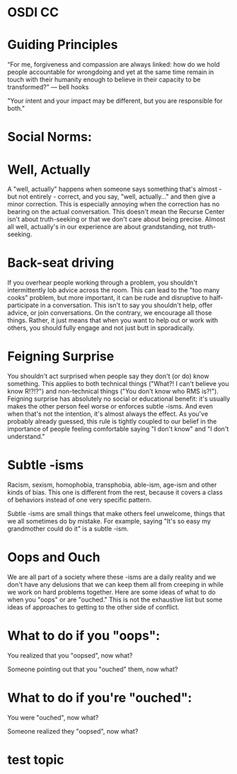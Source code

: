 # OSDI CC

# Guiding Principles
“For me, forgiveness and compassion are always linked: how do we hold people accountable for wrongdoing and yet at the same time remain in touch with their humanity enough to believe in their capacity to be transformed?”
― bell hooks 

"Your intent and your impact may be different, but you are responsible for both."

# Social Norms:
# Well, Actually
A "well, actually" happens when someone says something that's almost - but not entirely - correct, and you say, "well, actually…" and then give a minor correction. This is especially annoying when the correction has no bearing on the actual conversation. This doesn't mean the Recurse Center isn't about truth-seeking or that we don't care about being precise. Almost all well, actually's in our experience are about grandstanding, not truth-seeking.

# Back-seat driving
If you overhear people working through a problem, you shouldn't intermittently lob advice across the room. This can lead to the "too many cooks" problem, but more important, it can be rude and disruptive to half-participate in a conversation. This isn't to say you shouldn't help, offer advice, or join conversations. On the contrary, we encourage all those things. Rather, it just means that when you want to help out or work with others, you should fully engage and not just butt in sporadically.

# Feigning Surprise
You shouldn't act surprised when people say they don't (or do) know something. This applies to both technical things ("What?! I can't believe you know R!?!?") and non-technical things ("You don't know who RMS is?!"). Feigning surprise has absolutely no social or educational benefit: it's usually makes the other person feel worse or enforces subtle -isms. And even when that's not the intention, it's almost always the effect. As you've probably already guessed, this rule is tightly coupled to our belief in the importance of people feeling comfortable saying "I don't know" and "I don't understand."

# Subtle -isms
Racism, sexism, homophobia, transphobia, able-ism, age-ism and other kinds of bias. This one is different from the rest, because it covers a class of behaviors instead of one very specific pattern.

Subtle -isms are small things that make others feel unwelcome, things that we all sometimes do by mistake. For example, saying "It's so easy my grandmother could do it" is a subtle -ism.

# Oops and Ouch
We are all part of a society where these -isms are a daily reality and we don't have any delusions that we can keep them all from creeping in while we work on hard problems together. Here are some ideas of what to do when you "oops" or are "ouched." This is not the exhaustive list but some ideas of approaches to getting to the other side of conflict. 
# What to do if you "oops":
You realized that you "oopsed", now what? 

Someone pointing out that you "ouched" them, now what? 

# What to do if you're "ouched": 

You were "ouched", now what? 

Someone realized they "oopsed", now what? 

# test topic

